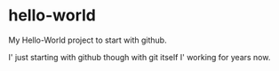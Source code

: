 # hello-world
My Hello-World project to start with github.

I' just starting with github though with git itself I' working for years now.

